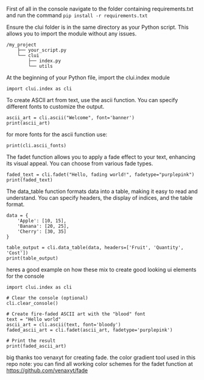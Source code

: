 First of all in the console navigate to the folder containing requirements.txt and run the command  ```pip install -r requirements.txt```

Ensure the clui folder is in the same directory as your Python script. This allows you to import the module without any issues.
```
/my_project
    ├── your_script.py
    └── clui
        ├── index.py
        └── utils
```

At the beginning of your Python file, import the clui.index module
```
import clui.index as cli
```

To create ASCII art from text, use the ascii function. You can specify different fonts to customize the output.
```
ascii_art = cli.ascii("Welcome", font='banner')
print(ascii_art)
```

for more fonts for the ascii function use:
```
print(cli.ascii_fonts)
```

The fadet function allows you to apply a fade effect to your text, enhancing its visual appeal. You can choose from various fade types.
```
faded_text = cli.fadet("Hello, fading world!", fadetype="purplepink")
print(faded_text)
```

The data_table function formats data into a table, making it easy to read and understand. You can specify headers, the display of indices, and the table format.
```
data = {
    'Apple': [10, 15],
    'Banana': [20, 25],
    'Cherry': [30, 35]
}

table_output = cli.data_table(data, headers=['Fruit', 'Quantity', 'Cost'])
print(table_output)
```

heres a good example on how these mix to create good looking ui elements for the console
```
import clui.index as cli

# Clear the console (optional)
cli.clear_console()

# Create fire-faded ASCII art with the "blood" font
text = "Hello world"
ascii_art = cli.ascii(text, font='bloody')
faded_ascii_art = cli.fadet(ascii_art, fadetype='purplepink')

# Print the result
print(faded_ascii_art)
```

big thanks too venaxyt for creating fade. the color gradient tool used in this repo
note: you can find all working color schemes for the fadet function at https://github.com/venaxyt/fade
